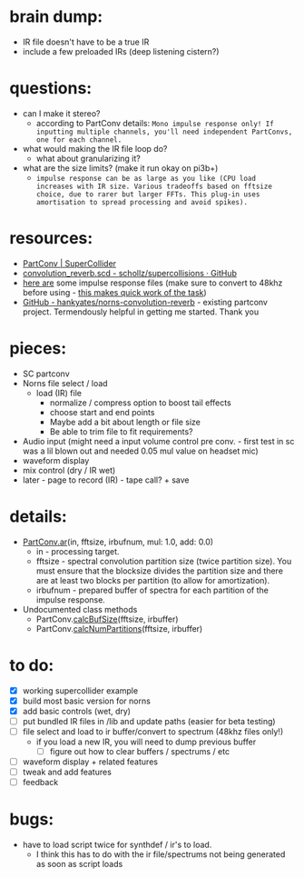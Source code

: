 # brain dump:
- IR file doesn't have to be a true IR
- include a few preloaded IRs (deep listening cistern?)

# questions:
- can I make it stereo?
	- according to PartConv details: `Mono impulse response only! If inputting multiple channels, you'll need independent PartConvs, one for each channel.`
- what would making the IR file loop do?
	- what about granularizing it?
- what are the size limits? (make it run okay on pi3b+)
	- `impulse response can be as large as you like (CPU load increases with IR size. Various tradeoffs based on fftsize choice, due to rarer but larger FFTs. This plug-in uses amortisation to spread processing and avoid spikes).`

# resources:
- [PartConv | SuperCollider](https://doc.sccode.org/Classes/PartConv.html)
- [convolution_reverb.scd -  schollz/supercollisions · GitHub](https://github.com/schollz/supercollisions/blob/main/convolution_reverb.scd)
- [here are](https://www.openair.hosted.york.ac.uk/?page_id=36) some impulse response files (make sure to convert to 48khz before using - [this makes quick work of the task](https://onlineaudioconverter.com/)) 
- [GitHub - hankyates/norns-convolution-reverb](https://github.com/hankyates/norns-convolution-reverb) - existing partconv project. Termendously helpful in getting me started. Thank you 

# pieces:
- SC partconv 
- Norns file select / load
	- load (IR) file
		- normalize / compress option to boost tail effects
		- choose start and end points
		- Maybe add a bit about length or file size
		- Be able to trim file to fit requirements?
- Audio input (might need a input volume control pre conv. - first test in sc was a lil blown out and needed 0.05 mul value on headset mic) 
- waveform display
- mix control (dry / IR wet)
- later - page to record (IR) - tape call? + save

# details:
- [PartConv.ar](https://doc.sccode.org/Classes/PartConv.html)(in, fftsize, irbufnum, mul: 1.0, add: 0.0)
	- in - processing target.
	- fftsize - spectral convolution partition size (twice partition size). You must ensure that the blocksize divides the partition size and there are at least two blocks per partition (to allow for amortization).
	- irbufnum - prepared buffer of spectra for each partition of the impulse response.
- Undocumented class methods
	- PartConv.[calcBufSize](https://doc.sccode.org/Overviews/Methods.html#calcBufSize)(fftsize, irbuffer)
	- PartConv.[calcNumPartitions](https://doc.sccode.org/Overviews/Methods.html#calcNumPartitions)(fftsize, irbuffer)

 # to do:
 - [x] working supercollider example
 - [x] build most basic version for norns 
 - [x] add basic controls (wet, dry)
 - [ ] put bundled IR files in /lib and update paths (easier for beta testing)
 - [ ] file select and load to ir buffer/convert to spectrum (48khz files only!)
	- if you load a new IR, you will need to dump previous buffer
		- [ ] figure out how to clear buffers / spectrums / etc
- [ ] waveform display + related features
 - [ ] tweak and add features
 - [ ] feedback

# bugs: 
- have to load script twice for synthdef / ir's to load. 
	-  I think this has to do with the ir file/spectrums not being generated as soon as script loads
